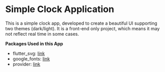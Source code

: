 # Simple Clock Application

This is a simple clock app, developed to create a beautiful UI supporting two themes (dark/light).
It is a front-end only project, which means it may not reflect real time in some cases.


**Packages Used in this App**

- flutter_svg: [link](https://pub.dev/packages/flutter_svg)
- google_fonts: [link](https://pub.dev/packages/google_fonts)
- provider: [link](https://pub.dev/packages/provider)

